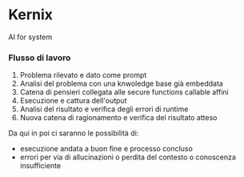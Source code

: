 # Kernix
AI for system

### Flusso di lavoro

1. Problema rilevato e dato come prompt
2. Analisi del problema con una knwoledge base già embeddata
3. Catena di pensieri collegata alle secure functions callable affini
4. Esecuzione e cattura dell'output
5. Analisi del risultato e verifica degli errori di runtime
6. Nuova catena di ragionamento e verifica del risultato atteso

Da qui in poi ci saranno le possibilità di:

- esecuzione andata a buon fine e processo concluso
- errori per via di allucinazioni o perdita del contesto o conoscenza insufficiente
